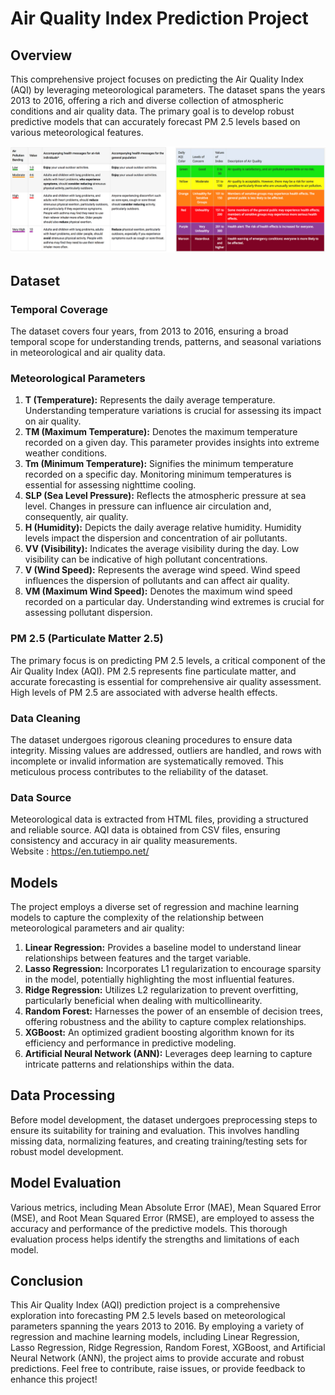 # Air Quality Index Prediction Project

## Overview

This comprehensive project focuses on predicting the Air Quality Index (AQI) by leveraging meteorological parameters. The dataset spans the years 2013 to 2016, offering a rich and diverse collection of atmospheric conditions and air quality data. The primary goal is to develop robust predictive models that can accurately forecast PM 2.5 levels based on various meteorological features.

![image](https://github.com/mukul-bhele/airqualityindex/blob/714bf7fee54d51992172012520e127aef2aa2942/AQI%20(Image).jpeg)
## Dataset

### Temporal Coverage

The dataset covers four years, from 2013 to 2016, ensuring a broad temporal scope for understanding trends, patterns, and seasonal variations in meteorological and air quality data.

### Meteorological Parameters

1. **T (Temperature):** Represents the daily average temperature. Understanding temperature variations is crucial for assessing its impact on air quality.
2. **TM (Maximum Temperature):** Denotes the maximum temperature recorded on a given day. This parameter provides insights into extreme weather conditions.
3. **Tm (Minimum Temperature):** Signifies the minimum temperature recorded on a specific day. Monitoring minimum temperatures is essential for assessing nighttime cooling.
4. **SLP (Sea Level Pressure):** Reflects the atmospheric pressure at sea level. Changes in pressure can influence air circulation and, consequently, air quality.
5. **H (Humidity):** Depicts the daily average relative humidity. Humidity levels impact the dispersion and concentration of air pollutants.
6. **VV (Visibility):** Indicates the average visibility during the day. Low visibility can be indicative of high pollutant concentrations.
7. **V (Wind Speed):** Represents the average wind speed. Wind speed influences the dispersion of pollutants and can affect air quality.
8. **VM (Maximum Wind Speed):** Denotes the maximum wind speed recorded on a particular day. Understanding wind extremes is crucial for assessing pollutant dispersion.

### PM 2.5 (Particulate Matter 2.5)

The primary focus is on predicting PM 2.5 levels, a critical component of the Air Quality Index (AQI). PM 2.5 represents fine particulate matter, and accurate forecasting is essential for comprehensive air quality assessment. High levels of PM 2.5 are associated with adverse health effects.

### Data Cleaning

The dataset undergoes rigorous cleaning procedures to ensure data integrity. Missing values are addressed, outliers are handled, and rows with incomplete or invalid information are systematically removed. This meticulous process contributes to the reliability of the dataset.

### Data Source

Meteorological data is extracted from HTML files, providing a structured and reliable source. AQI data is obtained from CSV files, ensuring consistency and accuracy in air quality measurements.\
Website : https://en.tutiempo.net/

## Models

The project employs a diverse set of regression and machine learning models to capture the complexity of the relationship between meteorological parameters and air quality:

1. **Linear Regression:** Provides a baseline model to understand linear relationships between features and the target variable.
2. **Lasso Regression:** Incorporates L1 regularization to encourage sparsity in the model, potentially highlighting the most influential features.
3. **Ridge Regression:** Utilizes L2 regularization to prevent overfitting, particularly beneficial when dealing with multicollinearity.
4. **Random Forest:** Harnesses the power of an ensemble of decision trees, offering robustness and the ability to capture complex relationships.
5. **XGBoost:** An optimized gradient boosting algorithm known for its efficiency and performance in predictive modeling.
6. **Artificial Neural Network (ANN):** Leverages deep learning to capture intricate patterns and relationships within the data.

## Data Processing

Before model development, the dataset undergoes preprocessing steps to ensure its suitability for training and evaluation. This involves handling missing data, normalizing features, and creating training/testing sets for robust model development.

## Model Evaluation

Various metrics, including Mean Absolute Error (MAE), Mean Squared Error (MSE), and Root Mean Squared Error (RMSE), are employed to assess the accuracy and performance of the predictive models. This thorough evaluation process helps identify the strengths and limitations of each model.

## Conclusion
This Air Quality Index (AQI) prediction project is a comprehensive exploration into forecasting PM 2.5 levels based on meteorological parameters spanning the years 2013 to 2016. By employing a variety of regression and machine learning models, including Linear Regression, Lasso Regression, Ridge Regression, Random Forest, XGBoost, and Artificial Neural Network (ANN), the project aims to provide accurate and robust predictions.
Feel free to contribute, raise issues, or provide feedback to enhance this project!
